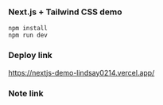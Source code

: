 ### Next.js + Tailwind CSS demo
```
npm install
npm run dev
```

### Deploy link
https://nextjs-demo-lindsay0214.vercel.app/

### Note link
